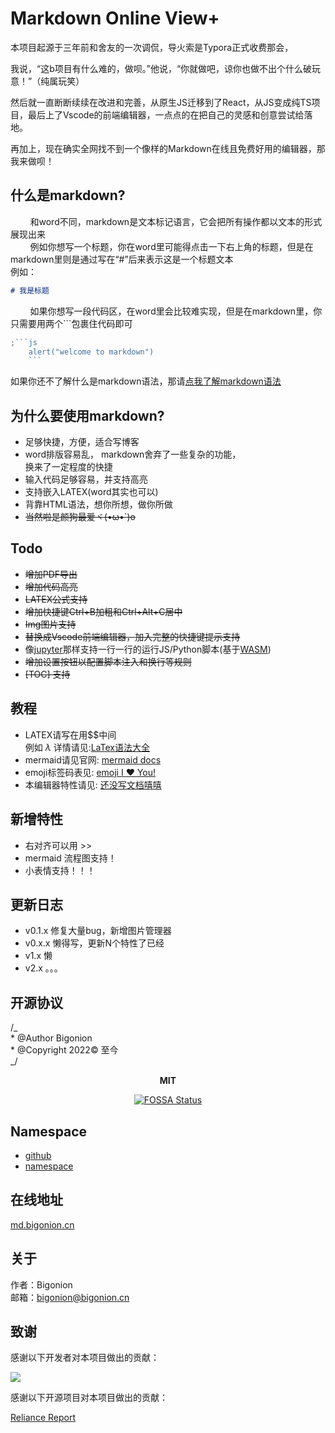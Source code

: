 # Markdown Online View+

本项目起源于三年前和舍友的一次调侃，导火索是Typora正式收费那会，

我说，“这b项目有什么难的，做呗。”他说，“你就做吧，谅你也做不出个什么破玩意！”（纯属玩笑）

然后就一直断断续续在改进和完善，从原生JS迁移到了React，从JS变成纯TS项目，最后上了Vscode的前端编辑器，一点点的在把自己的灵感和创意尝试给落地。

再加上，现在确实全网找不到一个像样的Markdown在线且免费好用的编辑器，那我来做呗！

## 什么是markdown?

&nbsp;&nbsp;&nbsp;&nbsp; &nbsp;&nbsp;&nbsp;和word不同，markdown是文本标记语言，它会把所有操作都以文本的形式展现出来  
&nbsp;&nbsp;&nbsp;&nbsp; &nbsp;&nbsp;&nbsp;例如你想写一个标题，你在word里可能得点击一下右上角的标题，但是在markdown里则是通过写在“#”后来表示这是一个标题文本  
例如：

```md
# 我是标题
```

&nbsp;&nbsp;&nbsp;&nbsp; &nbsp;&nbsp;&nbsp;如果你想写一段代码区，在word里会比较难实现，但是在markdown里，你只需要用两个```包裹住代码即可

````js
;```js
    alert("welcome to markdown")
    ```
````

如果你还不了解什么是markdown语法，那请[点我了解markdown语法](https://markdown.com.cn/intro.html)

## 为什么要使用markdown?

- 足够快捷，方便，适合写博客
- word排版容易乱， markdown舍弃了一些复杂的功能，  
  换来了一定程度的快捷
- 输入代码足够容易，并支持高亮
- 支持嵌入LATEX(word其实也可以)
- 背靠HTML语法，想你所想，做你所做
- ~~当然啦是颜狗最爱ヾ(•ω•`)o~~

## Todo

- <s>增加PDF导出</s>
- <s>增加代码高亮</s>
- <s>LATEX公式支持</s>
- <s>增加快捷键Ctrl+B加粗和Ctrl+Alt+C居中</s>
- <s>Img图片支持</s>
- <s>替换成Vscode前端编辑器，加入完整的快捷键提示支持</s>
- 像[jupyter](https://jupyter.org/)那样支持一行一行的运行JS/Python脚本(基于[WASM](https://developer.mozilla.org/zh-CN/docs/WebAssembly))
- <s>增加设置按钮以配置脚本注入和换行等规则</s>
- <s>[TOC] 支持</s>

## 教程

- LATEX请写在用$$中间  
例如 $\lambda$ 详情请见:[LaTex语法大全](https://hub.fgit.cf/KaTeX/KaTeX/blob/main/docs/supported.md)
- mermaid请见官网: [mermaid docs](https://mermaid.nodejs.cn/syntax/flowchart.html)
- emoji标签码表见: [emoji I :hearts: You!](https://gist.github.com/rxaviers/7360908)
- 本编辑器特性请见: [还没写文档嘻嘻](#)

## 新增特性

- 右对齐可以用 >>
- mermaid 流程图支持！
- 小表情支持！！！

## 更新日志

- v0.1.x 修复大量bug，新增图片管理器
- v0.x.x 懒得写，更新N个特性了已经
- v1.x 懒
- v2.x 。。。

## 开源协议

/_  
\* @Author Bigonion  
\* @Copyright 2022© 至今  
_/  


<center>

**MIT**

[![FOSSA Status](https://app.fossa.com/api/projects/git%2Bgithub.com%2FLiWeny16%2FMarkdownOnline.svg?type=large&issueType=license)](https://app.fossa.com/projects/git%2Bgithub.com%2FLiWeny16%2FMarkdownOnline?ref=badge_large&issueType=license)

</center>

## Namespace

- [github](https://github.com/LiWeny16/MarkdownOnline)
- [namespace](https://bigonion.cn)

## 在线地址

[md.bigonion.cn](https://md.bigonion.cn)

## 关于

作者：Bigonion  
邮箱：bigonion@bigonion.cn

## 致谢

感谢以下开发者对本项目做出的贡献：

<a href="https://github.com/LiWeny16/MarkdownOnline/graphs/contributors">
  <img src="https://contrib.rocks/image?repo=LiWeny16/MarkdownOnline&max=1000" />
</a>

感谢以下开源项目对本项目做出的贡献：

[Reliance Report](/public/LICENSES/report.md)


